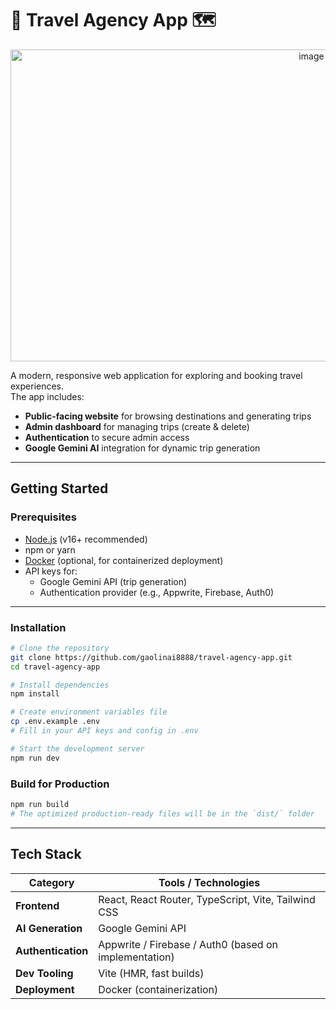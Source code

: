 
# 📌 Travel Agency App 🗺️ 
<p align="center">
<img width="947" height="499" alt="image" src="https://github.com/user-attachments/assets/66ffed3c-ccd6-4b82-96a0-037fe131e8b0" />
</p>

A modern, responsive web application for exploring and booking travel experiences.  
The app includes:
- **Public-facing website** for browsing destinations and generating trips
- **Admin dashboard** for managing trips (create & delete)
- **Authentication** to secure admin access
- **Google Gemini AI** integration for dynamic trip generation

---

## Getting Started

### Prerequisites
- [Node.js](https://nodejs.org/) (v16+ recommended)
- npm or yarn
- [Docker](https://www.docker.com/) (optional, for containerized deployment)
- API keys for:
  - Google Gemini API (trip generation)
  - Authentication provider (e.g., Appwrite, Firebase, Auth0)

---

### Installation

```bash
# Clone the repository
git clone https://github.com/gaolinai8888/travel-agency-app.git
cd travel-agency-app

# Install dependencies
npm install

# Create environment variables file
cp .env.example .env
# Fill in your API keys and config in .env

# Start the development server
npm run dev
```
### Build for Production
```bash
npm run build
# The optimized production-ready files will be in the `dist/` folder
```

---
## Tech Stack

| Category           | Tools / Technologies                                  |
| ------------------ | ----------------------------------------------------- |
| **Frontend**       | React, React Router, TypeScript, Vite, Tailwind CSS   |
| **AI Generation**  | Google Gemini API                                     |
| **Authentication** | Appwrite / Firebase / Auth0 (based on implementation) |
| **Dev Tooling**    | Vite (HMR, fast builds)                               |
| **Deployment**     | Docker (containerization)                             |

